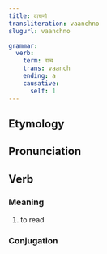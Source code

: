 ```yaml
---
title: वाचणो
transliteration: vaanchno
slugurl: vaanchno

grammar: 
  verb:
    term: वाच
    trans: vaanch
    ending: a
    causative: 
      self: 1
---
```


## Etymology

## Pronunciation


## Verb
### Meaning
1. to read

### Conjugation
<verb-conj :grammar="grammar"></verb-conj>